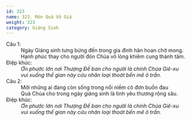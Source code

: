 ```yaml
---
id: 323
name: 323. Món Quà Vô Giá
weight: 323
category: Giáng Sinh
---
```

<dl><dt>Câu 1:</dt><dd data-verse="1">Ngày Giáng sinh tưng bừng đến trong gia đình hân hoan chờ mong. <br/>Hạnh phúc thay cho người đón Chúa vô lòng khiêm cung thành tâm. </dd><dt>Điệp khúc:</dt><dd data-chorus="1"><em>Ơn phước lớn nơi Thượng Đế ban cho người là chính Chúa Giê-xu <br/>vui xuống thế gian này cứu nhân loại thoát bến mê ô trần. </em></dd><dt>Câu 2:</dt><dd data-verse="2">Mời những ai đang còn sống trong nổi niềm cô đơn buồn đau <br/>Quà Chúa cho trong ngày giáng sinh là tình yêu thương rộng sâu. </dd><dt>Điệp khúc:</dt><dd data-chorus="1"><em>Ơn phước lớn nơi Thượng Đế ban cho người là chính Chúa Giê-xu <br/>vui xuống thế gian này cứu nhân loại thoát bến mê ô trần. </em></dd></dl>
